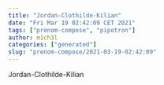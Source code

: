 ```yaml
---
title: "Jordan-Clothilde-Kilian"
date: "Fri Mar 19 02:42:09 CET 2021"
tags: ["prenom-compose", "pipotron"]
author: m1ch3l
categories: ["generated"]
slug: "prenom-compose/2021-03-19-02:42:09"
---
```


Jordan-Clothilde-Kilian
